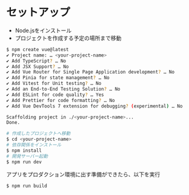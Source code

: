 
# セットアップ

- Node.jsをインストール
- プロジェクトを作成する予定の場所まで移動

```sh
$ npm create vue@latest
✔ Project name: … <your-project-name>
✔ Add TypeScript? … No
✔ Add JSX Support? … No
✔ Add Vue Router for Single Page Application development? … No
✔ Add Pinia for state management? … No
✔ Add Vitest for Unit testing? … No
✔ Add an End-to-End Testing Solution? … No
✔ Add ESLint for code quality? … Yes
✔ Add Prettier for code formatting? … No
✔ Add Vue DevTools 7 extension for debugging? (experimental) … No

Scaffolding project in ./<your-project-name>...
Done.
```

```sh
# 作成したプロジェクトへ移動
$ cd <your-project-name>
# 依存関係をインストール
$ npm install
# 開発サーバー起動
$ npm run dev
```

アプリをプロダクション環境に出す準備ができたら、以下を実行
```sh
$ npm run build
```


